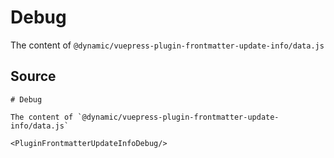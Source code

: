 # Debug

The content of `@dynamic/vuepress-plugin-frontmatter-update-info/data.js`

<PluginFrontmatterUpdateInfoDebug/>


## Source

```
# Debug

The content of `@dynamic/vuepress-plugin-frontmatter-update-info/data.js`

<PluginFrontmatterUpdateInfoDebug/>
```
